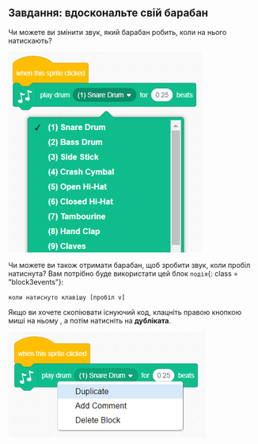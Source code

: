 ## Завдання: вдоскональте свій барабан

Чи можете ви змінити звук, який барабан робить, коли на нього натискають?

![screenshot](images/band-drum-sound.png)

Чи можете ви також отримати барабан, щоб зробити звук, коли пробіл натиснута? Вам потрібно буде використати цей блок `подія`{: class = "block3events"}:

```blocks3
коли натиснуто клавішу [пробіл v]
```

Якщо ви хочете скопіювати існуючий код, клацніть правою кнопкою миші на ньому , а потім натисніть на **дубліката**.

![скріншот](images/band-duplicate-code.png)
